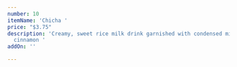 ```yaml
---
number: 10
itemName: 'Chicha '
price: "$3.75"
description: 'Creamy, sweet rice milk drink garnished with condensed milk and ground
  cinnamon '
addOn: ''

---
```

